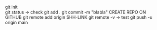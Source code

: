 git init <br>
git status -> check
git add .
git commit -m "blabla"
CREATE REPO ON GITHUB
git remote add origin SHH-LINK
git remote -v -> test
git push -u origin main
